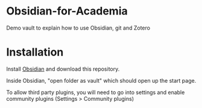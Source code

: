 # Obsidian-for-Academia
Demo vault to explain how to use Obsidian, git and Zotero

# Installation

Install [Obsidian](https://obsidian.md/) and download this repository.

Inside Obsidian, "open folder as vault" which should open up the start page.

To allow third party plugins, you will need to go into settings and enable community plugins (Settings > Community plugins)
